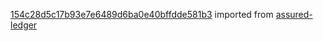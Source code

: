 [154c28d5c17b93e7e6489d6ba0e40bffdde581b3](https://github.com/insolar/assured-ledger/commit/154c28d5c17b93e7e6489d6ba0e40bffdde581b3) imported from [assured-ledger](https://github.com/insolar/assured-ledger)

